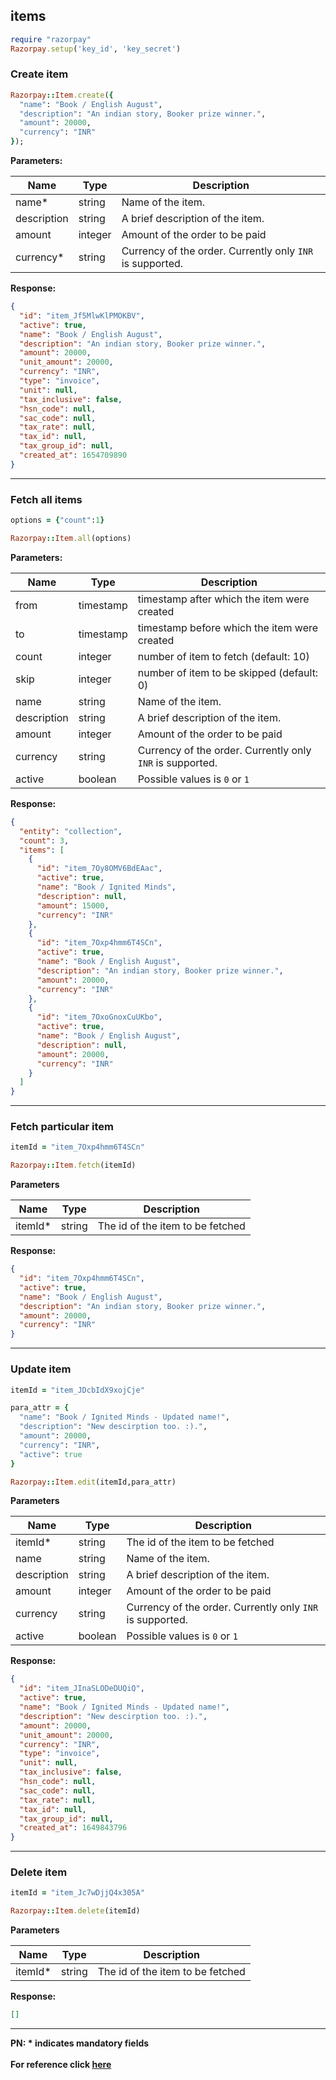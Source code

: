 ## items

```rb
require "razorpay"
Razorpay.setup('key_id', 'key_secret')
```

### Create item

```rb
Razorpay::Item.create({
  "name": "Book / English August",
  "description": "An indian story, Booker prize winner.",
  "amount": 20000,
  "currency": "INR"
});
```

**Parameters:**

| Name            | Type    | Description                                                                  |
|-----------------|---------|------------------------------------------------------------------------------|
| name*          | string | Name of the item.                    |
| description        | string  | A brief description of the item.  |
| amount         | integer  | Amount of the order to be paid     |
| currency*           | string  | Currency of the order. Currently only `INR` is supported.    |

**Response:**
```json
{
  "id": "item_Jf5MlwKlPMOKBV",
  "active": true,
  "name": "Book / English August",
  "description": "An indian story, Booker prize winner.",
  "amount": 20000,
  "unit_amount": 20000,
  "currency": "INR",
  "type": "invoice",
  "unit": null,
  "tax_inclusive": false,
  "hsn_code": null,
  "sac_code": null,
  "tax_rate": null,
  "tax_id": null,
  "tax_group_id": null,
  "created_at": 1654709890
}
```

-------------------------------------------------------------------------------------------------------

### Fetch all items

```rb
options = {"count":1}

Razorpay::Item.all(options)
```
**Parameters:**

| Name  | Type      | Description                                      |
|-------|-----------|--------------------------------------------------|
| from  | timestamp | timestamp after which the item were created  |
| to    | timestamp | timestamp before which the item were created |
| count | integer   | number of item to fetch (default: 10)        |
| skip  | integer   | number of item to be skipped (default: 0)    |
| name        | string | Name of the item.                    |
| description        | string  | A brief description of the item.  |
| amount         | integer  | Amount of the order to be paid     |
| currency           | string  | Currency of the order. Currently only `INR` is supported.    |
| active   | boolean  | Possible values is `0` or `1` |

**Response:**
```json
{
  "entity": "collection",
  "count": 3,
  "items": [
    {
      "id": "item_7Oy8OMV6BdEAac",
      "active": true,
      "name": "Book / Ignited Minds",
      "description": null,
      "amount": 15000,
      "currency": "INR"
    },
    {
      "id": "item_7Oxp4hmm6T4SCn",
      "active": true,
      "name": "Book / English August",
      "description": "An indian story, Booker prize winner.",
      "amount": 20000,
      "currency": "INR"
    },
    {
      "id": "item_7OxoGnoxCuUKbo",
      "active": true,
      "name": "Book / English August",
      "description": null,
      "amount": 20000,
      "currency": "INR"
    }
  ]
}
```
-------------------------------------------------------------------------------------------------------
### Fetch particular item

```rb
itemId = "item_7Oxp4hmm6T4SCn"

Razorpay::Item.fetch(itemId)
```
**Parameters**

| Name     | Type   | Description                         |
|----------|--------|-------------------------------------|
| itemId* | string | The id of the item to be fetched |

**Response:**
```json
{
  "id": "item_7Oxp4hmm6T4SCn",
  "active": true,
  "name": "Book / English August",
  "description": "An indian story, Booker prize winner.",
  "amount": 20000,
  "currency": "INR"
}
```

-------------------------------------------------------------------------------------------------------

### Update item

```rb
itemId = "item_JDcbIdX9xojCje"

para_attr = {
  "name": "Book / Ignited Minds - Updated name!",
  "description": "New descirption too. :).",
  "amount": 20000,
  "currency": "INR",
  "active": true
}

Razorpay::Item.edit(itemId,para_attr)
```
**Parameters**

| Name     | Type   | Description                         |
|----------|--------|-------------------------------------|
| itemId* | string | The id of the item to be fetched |
| name       | string | Name of the item.                    |
| description  | string  | A brief description of the item.  |
| amount         | integer  | Amount of the order to be paid     |
| currency           | string  | Currency of the order. Currently only `INR` is supported.    |
| active   | boolean  | Possible values is `0` or `1` |

**Response:**
```json
{
  "id": "item_JInaSLODeDUQiQ",
  "active": true,
  "name": "Book / Ignited Minds - Updated name!",
  "description": "New descirption too. :).",
  "amount": 20000,
  "unit_amount": 20000,
  "currency": "INR",
  "type": "invoice",
  "unit": null,
  "tax_inclusive": false,
  "hsn_code": null,
  "sac_code": null,
  "tax_rate": null,
  "tax_id": null,
  "tax_group_id": null,
  "created_at": 1649843796
}
```
-------------------------------------------------------------------------------------------------------
### Delete item

```rb
itemId = "item_Jc7wDjjQ4x305A"

Razorpay::Item.delete(itemId)
```
**Parameters**

| Name     | Type   | Description                         |
|----------|--------|-------------------------------------|
| itemId* | string | The id of the item to be fetched |

**Response:**
```json
[]
```
-------------------------------------------------------------------------------------------------------

**PN: * indicates mandatory fields**
<br>
<br>
**For reference click [here](https://razorpay.com/docs/api/items)**